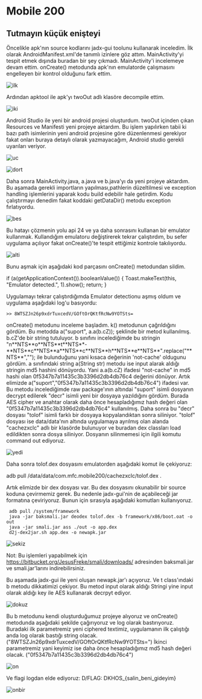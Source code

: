 # Mobile 200

## Tutmayın küçük enişteyi

Öncelikle apk'nın source kodlarını jadx-gui toolunu kullanarak inceledim. İlk olarak AndroidManifest.xml'de tanımlı izinlere göz attım. MainActivity'yi tespit etmek dışında buradan bir şey çıkmadı.
MainActivity'i incelemeye devam ettim. onCreate() metodunda apk'nın emulatorde çalışmasını engelleyen bir kontrol olduğunu fark ettim.

![ilk](https://github.com/csmali/hackedemedikki-CTF/blob/master/DKHOS/mobile/mobile200/1.png "ilk")

Ardından apktool ile apk'yı twoOut adlı klasöre decompile ettim.

![iki](https://github.com/csmali/hackedemedikki-CTF/blob/master/DKHOS/mobile/mobile200/2.png "iki")

Android Studio ile yeni bir android projesi oluşturdum. twoOut içinden çıkan Resources ve Manifesti yeni projeye aktardım. Bu işlem yapılırken tabii ki bazı path isimlerinin yeni android projesine göre düzenlenmesi gerekiyor fakat onları buraya detaylı olarak yazmayacağım, Android studio gerekli uyarıları veriyor.

![uc](https://github.com/csmali/hackedemedikki-CTF/blob/master/DKHOS/mobile/mobile200/3.png "uc")

![dort](https://github.com/csmali/hackedemedikki-CTF/blob/master/DKHOS/mobile/mobile200/4.png "dort")

Daha sonra MainActivity.java, a.java ve b.java'yı da yeni projeye aktardım. Bu aşamada gerekli importların yapılması,pathlerin düzeltilmesi ve exception handling işlemlerini yaparak kodu build edebilir hale getirdim. Kodu çalıştırmayı denedim fakat koddaki getDataDir() metodu exception fırlatıyordu.

![bes](https://github.com/csmali/hackedemedikki-CTF/blob/master/DKHOS/mobile/mobile200/5.png "bes")

Bu hatayı çözmenin yolu api 24 ve ya daha sonrasını kullanan bir emulator kullanmak. Kullandığım emulatoru değiştirerek tekrar çalıştırdım, bu sefer uygulama açılıyor fakat onCreate()'te tespit ettiğimiz kontrole takılıyordu.

![alti](https://github.com/csmali/hackedemedikki-CTF/blob/master/DKHOS/mobile/mobile200/6.png "alti")

Bunu aşmak için aşağıdaki kod parçasını onCreate() metodundan sildim.
 
 if (a(getApplicationContext()).booleanValue()) {
            Toast.makeText(this, "Emulator detected.", 1).show();
            return;
 }

Uygulamayı tekrar çalıştırdığımda Emulator detectionu aşmış oldum ve uygulama aşağıdaki log'u basıyordu:

	>> 8WTSZJn26p9xdrTuxcedV/GOftOrQKtfRcNw9YOTSts=

onCreate() metodunu inceleme başladım. k() metodunun çağrıldığını gördüm. Bu metodda a("suport", a.a(b.cZ)); şeklinde bir metod kullanılmış. b.cZ'de bir string tutuluyor.
b sınıfını incelediğimde bu stringin "n\*\*NTS\*\*o\*\*NTS\*\*t\*\*NTS\*\*-\*\*NTS\*\*c\*\*NTS\*\*a\*\*NTS\*\*c\*\*NTS\*\*h\*\*NTS\*\*e\*\*NTS\*\*".replace("\*\*NTS\*\*",""); ile bulunduğunu yani kısaca değerinin 'not-cache' oldugunu gördüm.
a sınıfındaki string a(String str) metodu ise input alarak aldığı stringin md5 hashini dönüyordu. Yani a.a(b.cZ) ifadesi "not-cache" in md5 hashi olan 0f5347b7a11435c3b3396d2db4db76c4 değerini dönüyor.
Artık elimizde a("suport","0f5347b7a11435c3b3396d2db4db76c4") ifadesi var. Bu metodu incelediğimde raw package'ının altındai "suport" isimli dosyanın decrypt edilerek "decr" isimli yeni bir dosyaya yazıldığını gördüm. Burada AES cipher ve anahtar olarak daha önce hesapladığımız hash değeri olan "0f5347b7a11435c3b3396d2db4db76c4" kullanılmış. Daha sonra bu "decr" dosyası "tolof" isimli farklı bir dosyaya kopyalandıktan sonra siliniyor. "tolof" dosyası ise data/data'nın altında uygulamaya ayrılmış olan alanda "cachezxclc" adlı bir klasörde bulunuyor ve buradan dex classları load edildikten sonra dosya siliniyor. Dosyanın silinmemesi için ilgili komutu command out ediyoruz.


![yedi](https://github.com/csmali/hackedemedikki-CTF/blob/master/DKHOS/mobile/mobile200/7.png "yedi")

Daha sonra tolof.dex dosyasını emulatorden aşağıdaki komut ile çekiyoruz:

adb pull /data/data/com.mfc.mobile200/cachezxclc/tolof.dex .

Artık elimizde bir dex dosyası var. Bu dex dosyasını okunabilir bir source koduna çevirmemiz gerek. Bu nedenle jadx-gui'nin de açabileceği jar formatına çeviriyoruz. Bunun için sırasıyla aşağıdaki komutları kullanıyoruz.

	 adb pull /system/framework
	 java -jar baksmali.jar deodex tolof.dex -b framework/x86/boot.oat -o out
	 java -jar smali.jar ass ./out -o app.dex
	 d2j-dex2jar.sh app.dex -o newapk.jar

![sekiz](https://github.com/csmali/hackedemedikki-CTF/blob/master/DKHOS/mobile/mobile200/8.png "sekiz")

Not: Bu işlemleri yapabilmek için https://bitbucket.org/JesusFreke/smali/downloads/ adresinden baksmali.jar ve smali.jar'larını indirebilirsiniz.

Bu aşamada jadx-gui ile yeni oluşan newapk.jar'ı açıyoruz. Ve t class'ındaki b metodu dikkatimizi çekiyor. Bu metod input olarak aldığı Stringi yine input olarak aldığı key ile AES kullanarak decrpyt ediyor. 

![dokuz](https://github.com/csmali/hackedemedikki-CTF/blob/master/DKHOS/mobile/mobile200/9.png "dokuz")

Bu b metodunu kendi oluşturduğumuz projeye alıyoruz ve onCreate() metodunda aşağıdaki şekilde çağırıyoruz ve log olarak bastırıyoruz.
Buradaki ilk parametremiz yeni ciphered textimiz, uygulamanın ilk çalıştığı anda log olarak bastığı string olacak. ("8WTSZJn26p9xdrTuxcedV/GOftOrQKtfRcNw9YOTSts=")
İkinci parametremiz yani keyimiz ise daha önce hesapladığımız md5 hash değeri olacak. ("0f5347b7a11435c3b3396d2db4db76c4")

![on](https://github.com/csmali/hackedemedikki-CTF/blob/master/DKHOS/mobile/mobile200/10.png "on")

Ve flagi logdan elde ediyoruz: D/FLAG: DKHOS_{salin_beni_gideyim}

![onbir](https://github.com/csmali/hackedemedikki-CTF/blob/master/DKHOS/mobile/mobile200/11.png "onbir")



